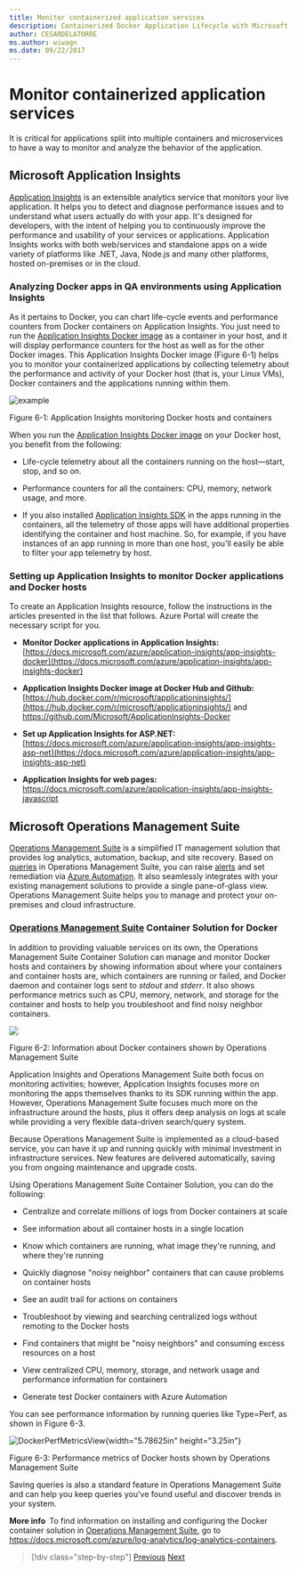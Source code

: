 ```yaml
---
title: Monitor containerized application services
description: Containerized Docker Application Lifecycle with Microsoft Platform and Tools
author: CESARDELATORRE
ms.author: wiwagn
ms.date: 09/22/2017
---
```

# Monitor containerized application services

It is critical for applications split into multiple containers and microservices to have a way to monitor and analyze the behavior of the application.

## Microsoft Application Insights

[Application Insights](https://docs.microsoft.com/azure/application-insights/app-insights-overview) is an extensible analytics service that monitors your live application. It helps you to detect and diagnose performance issues and to understand what users actually do with your app. It's designed for developers, with the intent of helping you to continuously improve the performance and usability of your services or applications. Application Insights works with both web/services and standalone apps on a wide variety of platforms like .NET, Java, Node.js and many other platforms, hosted on-premises or in the cloud.

### Analyzing Docker apps in QA environments using Application Insights

As it pertains to Docker, you can chart life-cycle events and performance counters from Docker containers on Application Insights. You just need to run the [Application Insights Docker image](https://hub.docker.com/r/microsoft/applicationinsights/) as a container in your host, and it will display performance counters for the host as well as for the other Docker images. This Application Insights Docker image (Figure 6-1) helps you to monitor your containerized applications by collecting telemetry about the performance and activity of your Docker host (that is, your Linux VMs), Docker containers and the applications running within them.

![example](./media/image1.png)

Figure 6-1: Application Insights monitoring Docker hosts and containers

When you run the [Application Insights Docker image](https://hub.docker.com/r/microsoft/applicationinsights/) on your Docker host, you benefit from the following:

-   Life-cycle telemetry about all the containers running on the host—start, stop, and so on.

-   Performance counters for all the containers: CPU, memory, network usage, and more.

-   If you also installed [Application Insights SDK](https://docs.microsoft.com/azure/application-insights/app-insights-asp-net) in the apps running in the containers, all the telemetry of those apps will have additional properties identifying the container and host machine. So, for example, if you have instances of an app running in more than one host, you'll easily be able to filter your app telemetry by host.

### Setting up Application Insights to monitor Docker applications and Docker hosts

To create an Application Insights resource, follow the instructions in the articles presented in the list that follows. Azure Portal will create the necessary script for you.

-   **Monitor Docker applications in Application Insights:**  [https://docs.microsoft.com/azure/application-insights/app-insights-docker](https://docs.microsoft.com/azure/application-insights/app-insights-docker)

-   **Application Insights Docker image at Docker Hub and Github:**  
[https://hub.docker.com/r/microsoft/applicationinsights/](https://hub.docker.com/r/microsoft/applicationinsights/) and <https://github.com/Microsoft/ApplicationInsights-Docker>

-   **Set up Application Insights for ASP.NET:**  
[https://docs.microsoft.com/azure/application-insights/app-insights-asp-net](https://docs.microsoft.com/azure/application-insights/app-insights-asp-net)

-   **Application Insights for web pages:**  
<https://docs.microsoft.com/azure/application-insights/app-insights-javascript>

## Microsoft Operations Management Suite

[Operations Management Suite](https://microsoft.com/oms) is a simplified IT management solution that provides log analytics, automation, backup, and site recovery. Based on [queries](https://blogs.technet.microsoft.com/msoms/2016/01/21/easy-microsoft-operations-management-suite-search-queries/) in Operations Management Suite, you can raise [alerts](https://docs.microsoft.com/azure/operations-management-suite/operations-management-suite-monitoring-alerts) and set remediation via [Azure Automation](https://docs.microsoft.com/azure/automation/). It also seamlessly integrates with your existing management solutions to provide a single pane-of-glass view. Operations Management Suite helps you to manage and protect your on-premises and cloud infrastructure.

### [Operations Management Suite](https://microsoft.com/oms) Container Solution for Docker

In addition to providing valuable services on its own, the Operations Management Suite Container Solution can manage and monitor Docker hosts and containers by showing information about where your containers and container hosts are, which containers are running or failed, and Docker daemon and container logs sent to *stdout* and *stderr*. It also shows performance metrics such as CPU, memory, network, and storage for the container and hosts to help you troubleshoot and find noisy neighbor containers.

![](./media/image2.png)

Figure 6-2: Information about Docker containers shown by Operations Management Suite

Application Insights and Operations Management Suite both focus on monitoring activities; however, Application Insights focuses more on monitoring the apps themselves thanks to its SDK running within the app. However, Operations Management Suite focuses much more on the infrastructure around the hosts, plus it offers deep analysis on logs at scale while providing a very flexible data-driven search/query system.

Because Operations Management Suite is implemented as a cloud-based service, you can have it up and running quickly with minimal investment in infrastructure services. New features are delivered automatically, saving you from ongoing maintenance and upgrade costs.

Using Operations Management Suite Container Solution, you can do the following:

-   Centralize and correlate millions of logs from Docker containers at scale

-   See information about all container hosts in a single location

-   Know which containers are running, what image they're running, and where they're running

-   Quickly diagnose "noisy neighbor" containers that can cause problems on container hosts

-   See an audit trail for actions on containers

-   Troubleshoot by viewing and searching centralized logs without remoting to the Docker hosts

-   Find containers that might be "noisy neighbors" and consuming excess resources on a host

-   View centralized CPU, memory, storage, and network usage and performance information for containers

-   Generate test Docker containers with Azure Automation

You can see performance information by running queries like Type=Perf, as shown in Figure 6-3.

![DockerPerfMetricsView](./media/image3.png){width="5.78625in" height="3.25in"}

Figure 6-3: Performance metrics of Docker hosts shown by Operations Management Suite

Saving queries is also a standard feature in Operations Management Suite and can help you keep queries you've found useful and discover trends in your system.

**More info** To find information on installing and configuring the Docker container solution in [Operations Management Suite](https://microsoft.com/oms), go to <https://docs.microsoft.com/azure/log-analytics/log-analytics-containers>.

>[!div class="step-by-step"]
>[Previous](manage-production-docker-environments.md)
>[Next](../key-takeaways/index.md)